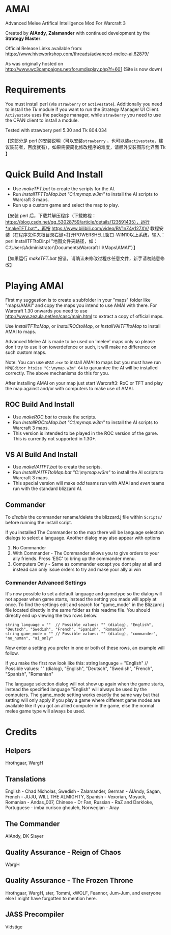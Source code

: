 # AMAI
 Advanced Melee Artifical Intelligence Mod For Warcraft 3
 
 Created by **AIAndy**, **Zalamander** with continued development by the **Strategy Master**.

Official Release Links available from: https://www.hiveworkshop.com/threads/advanced-melee-ai.62879/

As was originally hosted on http://www.wc3campaigns.net/forumdisplay.php?f=601 (Site is now down)

# Requirements
You must install perl (via `strawberry` or `activestate`).
Additionally you need to install the *Tk* module if you want to run the Strategy Manager UI Client.
`Activestate` uses the package manager, while `strawberry` you need to use the CPAN client to install a module.

Tested with strawbery perl 5.30 and Tk 804.034

【这部分是 perl 的安装说明（可以安装`strawberry` ，也可以装`activestate`，建议装前者，百度就有），如果需要简化修改程序的难度，请额外安装图形化界面 Tk 】

# Quick Build And Install
- Use *makeTFT.bat* to create the scripts for the AI. 
- Run *InstallTFTToMap.bat "C:\mymap.w3m"* to install the AI scripts to Warcraft 3 maps. 
- Run up a custom game and select the map to play.

【安装 perl 后，下载并解压程序（下载教程：https://blog.csdn.net/qq_53028759/article/details/123591435），运行*makeTFT.bat*，再按 https://www.bilibili.com/video/BV1nZ4y127XV/ 教程安装（在程序文件夹根目录右键>打开POWERSHELL窗口-WIN10以上系统，输入： perl InstallTFTtoDir.pl "地图文件夹路径，如：C:\Users\Administrator\Documents\Warcraft III\Maps\AMAI"）】

【如果运行 *makeTFT.bat* 报错，请确认未修改过程序任意文件，新手请勿随意修改】

# Playing AMAI
First my suggestion is to create a subfolder in your "maps" folder like "maps\AMAI" and copy the maps you intend to use AMAI with there.
For Warcraft 1.30 onwards you need to use http://www.zezula.net/en/casc/main.html to extract a copy of official maps.

Use *InstallTFTtoMap*, or *InstallROCtoMap*, or *InstallVAITFTtoMap* to install AMAI to maps.

Advanced Melee AI is made to be used on 'melee' maps only so please don't try to use it on towerdefence or such, it will make no difference on such custom maps.

Note: You can use `AMAI.exe` to install AMAI to maps but you must have run `MPQEditor htsize "C:\mymap.w3m" 64` to garuantee the AI will be installed correctly. The above mechanisms do this for you.

After installing AMAI on your map just start Warcraft3: RoC or TFT and play the map against and/or with computers to make use of AMAI.

## ROC Build And Install
- Use *makeROC.bat* to create the scripts.
- Run *InstallROCtoMap.bat "C:\mymap.w3m"* to install the AI scripts to Warcraft 3 maps.
- This version is intended to be played in the ROC version of the game. This is currently not supported in 1.30+.

## VS AI Build And Install
- Use *makeVAITFT.bat* to create the scripts.
- Run *InstallVAITFTtoMap.bat "C:\mymap.w3m"* to install the AI scripts to Warcraft 3 maps.
- This special version will make *odd* teams run with AMAI and *even* teams run with the standard blizzard AI.

## Commander
To *disable* the commander rename/delete the blizzard.j file within `Scripts/` before running the install script.

If you installed The Commander to the map there will be language selection dialogs to select a language. Another dialog may also appear with options

1) No Commander
2) With Commander - The Commander allows you to give orders to your ally friends. Press 'ESC' to bring up the commander menu. 
3) Computers Only - Same as commander except you dont play at all and instead can only issue orders to try and make your ally ai win

### Commander Advanced Settings

It's now possible to set a default language and gametype so the dialog will not appear when game starts, instead the setting you made will apply at once.
To find the settings edit and search for "game_mode" in the Blizzard.j file located directly in the same folder as this readme file. You should directly end up viewing the two rows below.

    string language = ""  // Possible values: "" (dialog), "English", "Deutsch", "Swedish", "French", "Spanish", "Romanian"
    string game_mode = "" // Possible values: "" (dialog), "commander", "no_human", "ai_only"

Now enter a setting you prefer in one or both of these rows, an example will follow.

If you make the first row look like this:
    string language = "English"  // Possible values: "" (dialog), "English", "Deutsch", "Swedish", "French", "Spanish", "Romanian"

The language selection dialog will not show up again when the game starts, instead the specified language "English" will always be used by the computers.
The game_mode setting works exactly the same way but that setting will only apply if you play a game where different game modes are available like if you got an allied computer in the game, else the normal melee game type will always be used.

# Credits

## Helpers
Hrothgaar,
WargH

## Translations
English - Chad Nicholas,
Swedish - Zalamander,
German - AIAndy, Sagan,
French - JUJU, WILL THE ALMIGHTY,
Spanish - Vexorian, Moyack,
Romanian - Andas_007,
Chinese - Dr Fan,
Russian - RaZ and Darkloke,
Portuguese - imba curisco ghouleh,
Norwegian - Aray

## The Commander
AIAndy,
DK Slayer

## Quality Assurance - Reign of Chaos
WargH

## Quality Assurance - The Frozen Throne
Hrothgaar,
WargH,
ster,
Tommi,
xWOLF,
Feannor,
Jum-Jum,
and everyone else I might have forgotten to mention here.

## JASS Precompiler
Vidstige
